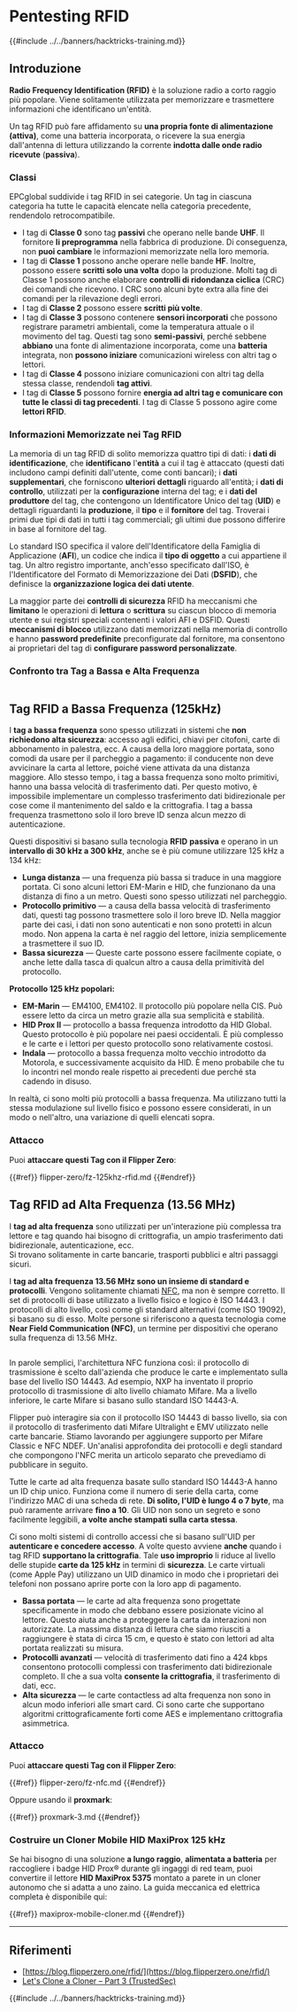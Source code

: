 # Pentesting RFID

{{#include ../../banners/hacktricks-training.md}}

## Introduzione

**Radio Frequency Identification (RFID)** è la soluzione radio a corto raggio più popolare. Viene solitamente utilizzata per memorizzare e trasmettere informazioni che identificano un'entità.

Un tag RFID può fare affidamento su **una propria fonte di alimentazione (attiva)**, come una batteria incorporata, o ricevere la sua energia dall'antenna di lettura utilizzando la corrente **indotta dalle onde radio ricevute** (**passiva**).

### Classi

EPCglobal suddivide i tag RFID in sei categorie. Un tag in ciascuna categoria ha tutte le capacità elencate nella categoria precedente, rendendolo retrocompatibile.

- I tag di **Classe 0** sono tag **passivi** che operano nelle bande **UHF**. Il fornitore **li preprogramma** nella fabbrica di produzione. Di conseguenza, non **puoi cambiare** le informazioni memorizzate nella loro memoria.
- I tag di **Classe 1** possono anche operare nelle bande **HF**. Inoltre, possono essere **scritti solo una volta** dopo la produzione. Molti tag di Classe 1 possono anche elaborare **controlli di ridondanza ciclica** (CRC) dei comandi che ricevono. I CRC sono alcuni byte extra alla fine dei comandi per la rilevazione degli errori.
- I tag di **Classe 2** possono essere **scritti più volte**.
- I tag di **Classe 3** possono contenere **sensori incorporati** che possono registrare parametri ambientali, come la temperatura attuale o il movimento del tag. Questi tag sono **semi-passivi**, perché sebbene **abbiano** una fonte di alimentazione incorporata, come una **batteria** integrata, non **possono iniziare** comunicazioni wireless con altri tag o lettori.
- I tag di **Classe 4** possono iniziare comunicazioni con altri tag della stessa classe, rendendoli **tag attivi**.
- I tag di **Classe 5** possono fornire **energia ad altri tag e comunicare con tutte le classi di tag precedenti**. I tag di Classe 5 possono agire come **lettori RFID**.

### Informazioni Memorizzate nei Tag RFID

La memoria di un tag RFID di solito memorizza quattro tipi di dati: i **dati di identificazione**, che **identificano** l'**entità** a cui il tag è attaccato (questi dati includono campi definiti dall'utente, come conti bancari); i **dati supplementari**, che forniscono **ulteriori** **dettagli** riguardo all'entità; i **dati di controllo**, utilizzati per la **configurazione** interna del tag; e i **dati del produttore** del tag, che contengono un Identificatore Unico del tag (**UID**) e dettagli riguardanti la **produzione**, il **tipo** e il **fornitore** del tag. Troverai i primi due tipi di dati in tutti i tag commerciali; gli ultimi due possono differire in base al fornitore del tag.

Lo standard ISO specifica il valore dell'Identificatore della Famiglia di Applicazione (**AFI**), un codice che indica il **tipo di oggetto** a cui appartiene il tag. Un altro registro importante, anch'esso specificato dall'ISO, è l'Identificatore del Formato di Memorizzazione dei Dati (**DSFID**), che definisce la **organizzazione logica dei dati utente**.

La maggior parte dei **controlli di sicurezza** RFID ha meccanismi che **limitano** le operazioni di **lettura** o **scrittura** su ciascun blocco di memoria utente e sui registri speciali contenenti i valori AFI e DSFID. Questi **meccanismi di blocco** utilizzano dati memorizzati nella memoria di controllo e hanno **password predefinite** preconfigurate dal fornitore, ma consentono ai proprietari del tag di **configurare password personalizzate**.

### Confronto tra Tag a Bassa e Alta Frequenza

<figure><img src="../../images/image (983).png" alt=""><figcaption></figcaption></figure>

## Tag RFID a Bassa Frequenza (125kHz)

I **tag a bassa frequenza** sono spesso utilizzati in sistemi che **non richiedono alta sicurezza**: accesso agli edifici, chiavi per citofoni, carte di abbonamento in palestra, ecc. A causa della loro maggiore portata, sono comodi da usare per il parcheggio a pagamento: il conducente non deve avvicinare la carta al lettore, poiché viene attivata da una distanza maggiore. Allo stesso tempo, i tag a bassa frequenza sono molto primitivi, hanno una bassa velocità di trasferimento dati. Per questo motivo, è impossibile implementare un complesso trasferimento dati bidirezionale per cose come il mantenimento del saldo e la crittografia. I tag a bassa frequenza trasmettono solo il loro breve ID senza alcun mezzo di autenticazione.

Questi dispositivi si basano sulla tecnologia **RFID** **passiva** e operano in un **intervallo di 30 kHz a 300 kHz**, anche se è più comune utilizzare 125 kHz a 134 kHz:

- **Lunga distanza** — una frequenza più bassa si traduce in una maggiore portata. Ci sono alcuni lettori EM-Marin e HID, che funzionano da una distanza di fino a un metro. Questi sono spesso utilizzati nel parcheggio.
- **Protocollo primitivo** — a causa della bassa velocità di trasferimento dati, questi tag possono trasmettere solo il loro breve ID. Nella maggior parte dei casi, i dati non sono autenticati e non sono protetti in alcun modo. Non appena la carta è nel raggio del lettore, inizia semplicemente a trasmettere il suo ID.
- **Bassa sicurezza** — Queste carte possono essere facilmente copiate, o anche lette dalla tasca di qualcun altro a causa della primitività del protocollo.

**Protocollo 125 kHz popolari:**

- **EM-Marin** — EM4100, EM4102. Il protocollo più popolare nella CIS. Può essere letto da circa un metro grazie alla sua semplicità e stabilità.
- **HID Prox II** — protocollo a bassa frequenza introdotto da HID Global. Questo protocollo è più popolare nei paesi occidentali. È più complesso e le carte e i lettori per questo protocollo sono relativamente costosi.
- **Indala** — protocollo a bassa frequenza molto vecchio introdotto da Motorola, e successivamente acquisito da HID. È meno probabile che tu lo incontri nel mondo reale rispetto ai precedenti due perché sta cadendo in disuso.

In realtà, ci sono molti più protocolli a bassa frequenza. Ma utilizzano tutti la stessa modulazione sul livello fisico e possono essere considerati, in un modo o nell'altro, una variazione di quelli elencati sopra.

### Attacco

Puoi **attaccare questi Tag con il Flipper Zero**:


{{#ref}}
flipper-zero/fz-125khz-rfid.md
{{#endref}}

## Tag RFID ad Alta Frequenza (13.56 MHz)

I **tag ad alta frequenza** sono utilizzati per un'interazione più complessa tra lettore e tag quando hai bisogno di crittografia, un ampio trasferimento dati bidirezionale, autenticazione, ecc.\
Si trovano solitamente in carte bancarie, trasporti pubblici e altri passaggi sicuri.

I **tag ad alta frequenza 13.56 MHz sono un insieme di standard e protocolli**. Vengono solitamente chiamati [NFC](https://nfc-forum.org/what-is-nfc/about-the-technology/), ma non è sempre corretto. Il set di protocolli di base utilizzato a livello fisico e logico è ISO 14443. I protocolli di alto livello, così come gli standard alternativi (come ISO 19092), si basano su di esso. Molte persone si riferiscono a questa tecnologia come **Near Field Communication (NFC)**, un termine per dispositivi che operano sulla frequenza di 13.56 MHz.

<figure><img src="../../images/image (930).png" alt=""><figcaption></figcaption></figure>

In parole semplici, l'architettura NFC funziona così: il protocollo di trasmissione è scelto dall'azienda che produce le carte e implementato sulla base del livello ISO 14443. Ad esempio, NXP ha inventato il proprio protocollo di trasmissione di alto livello chiamato Mifare. Ma a livello inferiore, le carte Mifare si basano sullo standard ISO 14443-A.

Flipper può interagire sia con il protocollo ISO 14443 di basso livello, sia con il protocollo di trasferimento dati Mifare Ultralight e EMV utilizzato nelle carte bancarie. Stiamo lavorando per aggiungere supporto per Mifare Classic e NFC NDEF. Un'analisi approfondita dei protocolli e degli standard che compongono l'NFC merita un articolo separato che prevediamo di pubblicare in seguito.

Tutte le carte ad alta frequenza basate sullo standard ISO 14443-A hanno un ID chip unico. Funziona come il numero di serie della carta, come l'indirizzo MAC di una scheda di rete. **Di solito, l'UID è lungo 4 o 7 byte**, ma può raramente arrivare **fino a 10**. Gli UID non sono un segreto e sono facilmente leggibili, **a volte anche stampati sulla carta stessa**.

Ci sono molti sistemi di controllo accessi che si basano sull'UID per **autenticare e concedere accesso**. A volte questo avviene **anche** quando i tag RFID **supportano la crittografia**. Tale **uso improprio** li riduce al livello delle stupide **carte da 125 kHz** in termini di **sicurezza**. Le carte virtuali (come Apple Pay) utilizzano un UID dinamico in modo che i proprietari dei telefoni non possano aprire porte con la loro app di pagamento.

- **Bassa portata** — le carte ad alta frequenza sono progettate specificamente in modo che debbano essere posizionate vicino al lettore. Questo aiuta anche a proteggere la carta da interazioni non autorizzate. La massima distanza di lettura che siamo riusciti a raggiungere è stata di circa 15 cm, e questo è stato con lettori ad alta portata realizzati su misura.
- **Protocolli avanzati** — velocità di trasferimento dati fino a 424 kbps consentono protocolli complessi con trasferimento dati bidirezionale completo. Il che a sua volta **consente la crittografia**, il trasferimento di dati, ecc.
- **Alta sicurezza** — le carte contactless ad alta frequenza non sono in alcun modo inferiori alle smart card. Ci sono carte che supportano algoritmi crittograficamente forti come AES e implementano crittografia asimmetrica.

### Attacco

Puoi **attaccare questi Tag con il Flipper Zero**:


{{#ref}}
flipper-zero/fz-nfc.md
{{#endref}}

Oppure usando il **proxmark**:


{{#ref}}
proxmark-3.md
{{#endref}}

### Costruire un Cloner Mobile HID MaxiProx 125 kHz

Se hai bisogno di una soluzione **a lungo raggio**, **alimentata a batteria** per raccogliere i badge HID Prox® durante gli ingaggi di red team, puoi convertire il lettore **HID MaxiProx 5375** montato a parete in un cloner autonomo che si adatta a uno zaino.  La guida meccanica ed elettrica completa è disponibile qui:


{{#ref}}
maxiprox-mobile-cloner.md
{{#endref}}

---

## Riferimenti

- [https://blog.flipperzero.one/rfid/](https://blog.flipperzero.one/rfid/)
- [Let's Clone a Cloner – Part 3 (TrustedSec)](https://trustedsec.com/blog/lets-clone-a-cloner-part-3-putting-it-all-together)

{{#include ../../banners/hacktricks-training.md}}
